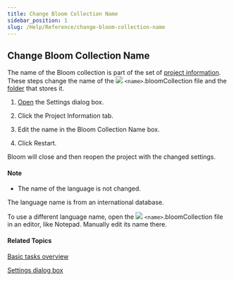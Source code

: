 ```yaml
---
title: Change Bloom Collection Name
sidebar_position: 1
slug: /Help/Reference/change-bloom-collection-name
---
```


## Change Bloom Collection Name

The name of the Bloom collection is part of the set of [project information](../../Concepts/Project_Information.md). These steps change the name of the ![](/ref-docs-assets/images/Tasks/Basic_tasks/FileNameIcon.png) `<name>`.bloomCollection file and the [folder](../../User_Interface/Tabs/Collections_tab_commands.md) that stores it.

1.  [Open](../../User_Interface/Dialog_boxes/Settings_dialog_box.md) the Settings dialog box.
    
2.  Click the Project Information tab.
    
3.  Edit the name in the Bloom Collection Name box.
    
4.  Click Restart.
    

Bloom will close and then reopen the project with the changed settings.

#### Note

-   The name of the language is not changed.
    

The language name is from an international database.

To use a different language name, open the ![](/ref-docs-assets/images/Tasks/Basic_tasks/FileNameIcon.png) `<name>`.bloomCollection file in an editor, like Notepad. Manually edit its name there.

#### Related Topics

[Basic tasks overview](Basic_tasks_overview.md)

[Settings dialog box](../../User_Interface/Dialog_boxes/Settings_dialog_box.md)